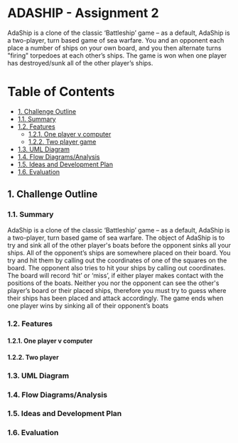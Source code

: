 # ADASHIP - Assignment 2

AdaShip is a clone of the classic ‘Battleship’ game – as a default, AdaShip is a two-player, turn based game of sea warfare. You and an opponent each place a number of ships on your own board, and you then alternate turns "firing" torpedoes at each other’s ships. The game is won when one player has destroyed/sunk all of the other player’s ships.

# Table of Contents

- [1. Challenge Outline](#1-challenge-outline)
- [1.1. Summary](#-11-summary)
- [1.2. Features](#-12-implemented-features)
    + [1.2.1. One player v computer](#121-one-player-v-computer)
    + [1.2.2. Two player game](#122-two-player-game)
- [1.3. UML Diagram](#-13-uml-diagram)
- [1.4. Flow Diagrams/Analysis](#-14-flow-diagram/analysis)
- [1.5. Ideas and Development Plan](#-15-ideas-and-development-plan)
- [1.6. Evaluation](#-16-evaluation)

## 1. Challenge Outline

### 1.1. Summary

AdaShip is a clone of the classic ‘Battleship’ game – as a default, AdaShip is a two-player, turn based game of sea warfare. The object of AdaShip is to try and sink all of the other player's boats before the opponent sinks all your ships. All of the opponent’s ships are somewhere placed on their board.  You try and hit them by calling out the coordinates of one of the squares on the board.  The opponent also tries to hit your ships by calling out coordinates. The board will record ‘hit’ or ‘miss’, if either player makes contact with the positions of the boats. Neither you nor the opponent can see the other's player’s board or their placed ships, therefore you must try to guess where their ships has been placed and attack accordingly. The game ends when one player wins by sinking all of their opponent’s boats

### 1.2. Features

#### 1.2.1. One player v computer
#### 1.2.2. Two player

### 1.3. UML Diagram
### 1.4. Flow Diagrams/Analysis
### 1.5. Ideas and Development Plan
### 1.6. Evaluation
